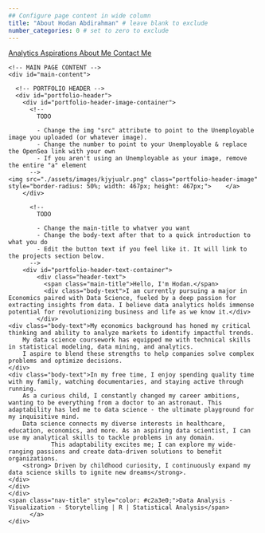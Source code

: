 ```yaml
---
## Configure page content in wide column
title: "About Hodan Abdirahman" # leave blank to exclude
number_categories: 0 # set to zero to exclude
---
```

<!DOCTYPE html>
<html lang="en">
<head>
    <meta charset="utf-8">
   <!-- 
      TODO

      Upload your Unemployable (or whatever photo you like) to the assets/images folder
      and change the name of the image below to match the uploaded one

      Change the title in the <title> tag to whatever you would like the title of your portfolio to be

      This should be the same across all pages.
     -->
  	<link rel="icon" href="../assets/images/lala1.png" />
		<title>Hodan Abdirahman</title>
    <meta name="description" content="A portfolio template for the Unemployables community.">
    <meta name="viewport" content="width=device-width, initial-scale=1" />

		<link rel="stylesheet" href="./css/layout.css">
    <link rel="stylesheet" href="./css/typography.css">
    <link rel="stylesheet" href="./css/utilities.css">

		<script defer src="./js/script.js"></script>
</head>
<body
    <!-- NAVBAR -->
    <div class="navbar">
      <a class="nav-title-link" href="./index.html">
        <!-- TODO - Change the "Portfolio Title" to whatever you want displayed in the top left -->
        <span class="nav-title">Analytics Aspirations</span>
         <!-- TODO - Change the email after 'mailto:' to your email address for contact -->
	<a class="button" href="./aboutme.html">
          <span class="button-text">About Me</span>
     	 </a>
        <a class="button" href="mailto:abdirahodan@gmail.com">
          <span class="button-text">Contact Me</span>
	</a>
    </div>

    <!-- MAIN PAGE CONTENT -->
    <div id="main-content">

      <!-- PORTFOLIO HEADER -->
      <div id="portfolio-header">
        <div id="portfolio-header-image-container">
          <!-- 
            TODO

            - Change the img "src" attribute to point to the Unemployable image you uploaded (or whatever image).
            - Change the number to point to your Unemployable & replace the OpenSea link with your own
            - If you aren't using an Unemployable as your image, remove the entire "a" element
          -->
	<img src="./assets/images/kjyjualr.png" class="portfolio-header-image" style="border-radius: 50%; width: 467px; height: 467px;">	</a>
        </div>

          <!-- 
            TODO

            - Change the main-title to whatver you want
            - Change the body-text after that to a quick introduction to what you do
            - Edit the button text if you feel like it. It will link to the projects section below.
          -->
        <div id="portfolio-header-text-container">
            <div class="header-text">
              <span class="main-title">Hello, I'm Hodan.</span>
              <div class="body-text">I am currently pursuing a major in Economics paired with Data Science, fueled by a deep passion for extracting insights from data. I believe data analytics holds immense potential for revolutionizing business and life as we know it.</div>
            </div>
	<div class="body-text">My economics background has honed my critical thinking and ability to analyze markets to identify impactful trends. 
		My data science coursework has equipped me with technical skills in statistical modeling, data mining, and analytics. 
		I aspire to blend these strengths to help companies solve complex problems and optimize decisions.
	</div> 
	<div class="body-text">In my free time, I enjoy spending quality time with my family, watching documentaries, and staying active through running. 
		As a curious child, I constantly changed my career ambitions, wanting to be everything from a doctor to an astronaut. This adaptability has led me to data science - the ultimate playground for my inquisitive mind.
		Data science connects my diverse interests in healthcare, education, economics, and more. As an aspiring data scientist, I can use my analytical skills to tackle problems in any domain. 
            	This adaptability excites me; I can explore my wide-ranging passions and create data-driven solutions to benefit organizations.
		<strong> Driven by childhood curiosity, I continuously expand my data science skills to ignite new dreams</strong>.
	</div>
	</div>
	</div>
	<span class="nav-title" style="color: #c2a3e0;">Data Analysis - Visualization - Storytelling | R | Statistical Analysis</span>
          </a>    
    </div>
</html>
